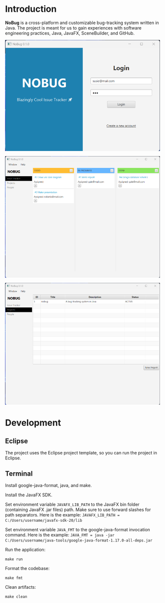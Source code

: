# Introduction

**NoBug** is a cross-platform and customizable bug-tracking system written in Java.
The project is meant for us to gain experiences with software engineering practices, Java, JavaFX, SceneBuilder, and GitHub.

![Login Page Screenshot](https://github.com/ThisIsBaoK/nobug/blob/master/images/login-page.png)

![Issue Tracker Page Screenshot](https://github.com/ThisIsBaoK/nobug/blob/master/images/issue-tracker-page.png)

![Project Page Screenshot](https://github.com/ThisIsBaoK/nobug/blob/master/images/project-page.png)

# Development

## Eclipse

The project uses the Eclipse project template, so you can run the project in Eclipse.

## Terminal

Install google-java-format, java, and make.

Install the JavaFX SDK.

Set environment variable `JAVAFX_LIB_PATH` to the JavaFX bin folder (containing JavaFX .jar files) path.
Make sure to use forward slashes for path separators.
Here is the example: `JAVAFX_LIB_PATH = C:/Users/username/javafx-sdk-20/lib`

Set environment variable `JAVA_FMT` to the google-java-format invocation command.
Here is the example: `JAVA_FMT = java -jar C:/Users/username/java-tools/google-java-format-1.17.0-all-deps.jar`

Run the application:

    make run

Format the codebase:

    make fmt

Clean artifacts:

    make clean
